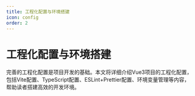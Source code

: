 ```yaml
---
title: 工程化配置与环境搭建
icon: config
order: 2
---
```


# 工程化配置与环境搭建

完善的工程化配置是项目开发的基础。本文将详细介绍Vue3项目的工程化配置，包括Vite配置、TypeScript配置、ESLint+Prettier配置、环境变量管理等内容，帮助读者搭建高效的开发环境。

